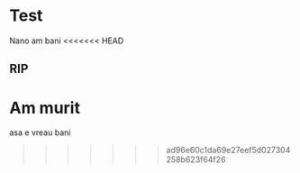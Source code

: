 # Test
Nano am bani
<<<<<<< HEAD

## RIP

Am murit
=======
asa e
vreau bani
>>>>>>> ad96e60c1da69e27eef5d027304258b623f64f26
